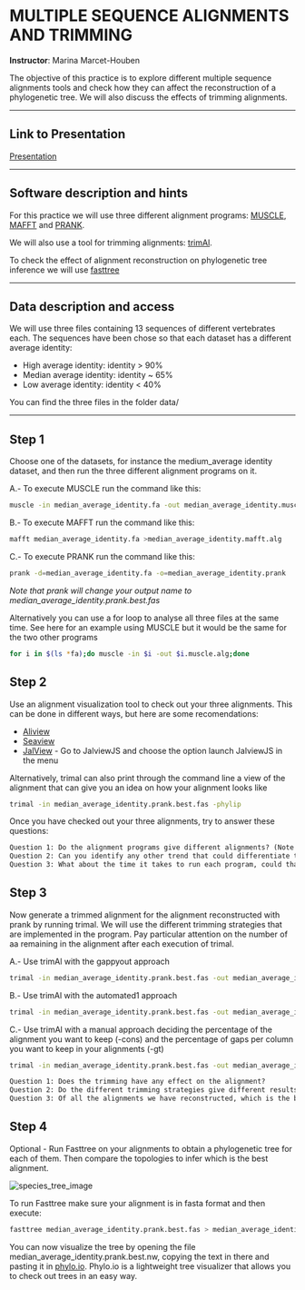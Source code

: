 # MULTIPLE SEQUENCE ALIGNMENTS AND TRIMMING

**Instructor**: Marina Marcet-Houben

The objective of this practice is to explore different multiple sequence alignments tools and check how they can affect the reconstruction of a phylogenetic tree. We will also discuss the effects of trimming alignments.

***

## Link to Presentation

[Presentation](https://docs.google.com/presentation/d/1HmnqLNyCuM_ZkzaTzt67rIOs75Ww2qw9jlJAAh18Lkc/edit?usp=sharing)

***

## Software description and hints

For this practice we will use three different alignment programs: [MUSCLE](https://www.drive5.com/muscle/), [MAFFT](https://www.ebi.ac.uk/jdispatcher/msa/mafft) and [PRANK](http://wasabiapp.org/software/prank/). 

We will also use a tool for trimming alignments: [trimAl](https://vicfero.github.io/trimal/).

To check the effect of alignment reconstruction on phylogenetic tree inference we will use [fasttree](http://www.microbesonline.org/fasttree/)

***

## Data description and access

We will use three files containing 13 sequences of different vertebrates each. The sequences have been chose so that each dataset has a different average identity:

* High average identity: identity > 90%
* Median average identity: identity ~ 65%
* Low average identity: identity < 40%

You can find the three files in the folder data/

***

## Step 1

Choose one of the datasets, for instance the medium_average identity dataset, and then run the three different alignment programs on it.

A.- To execute MUSCLE run the command like this:

```bash
muscle -in median_average_identity.fa -out median_average_identity.muscle.alg
```

B.- To execute MAFFT run the command like this:

```bash
mafft median_average_identity.fa >median_average_identity.mafft.alg
```

C.- To execute PRANK run the command like this:

```bash
prank -d=median_average_identity.fa -o=median_average_identity.prank
```

<i>Note that prank will change your output name to median_average_identity.prank.best.fas</i>

Alternatively you can use a for loop to analyse all three files at the same time. See here for an example using MUSCLE but it would be the same for the two other programs

```bash
for i in $(ls *fa);do muscle -in $i -out $i.muscle.alg;done
```


## Step 2

Use an alignment visualization tool to check out your three alignments. This can be done in different ways, but here are some recomendations:

* [Aliview](https://ormbunkar.se/aliview/)
* [Seaview](https://doua.prabi.fr/software/seaview)
* [JalView](https://www.jalview.org/jalview-js/) - Go to JalviewJS and choose the option launch JalviewJS in the menu

Alternatively, trimal can also print through the command line a view of the alignment that can give you an idea on how your alignment looks like

```bash
trimal -in median_average_identity.prank.best.fas -phylip
```
Once you have checked out your three alignments, try to answer these questions:

```diff
Question 1: Do the alignment programs give different alignments? (Note that the order of the sequences in the alignment is not relevant in this case)
Question 2: Can you identify any other trend that could differentiate the programs?
Question 3: What about the time it takes to run each program, could that be a problem with larger datasets?
```

## Step 3

Now generate a trimmed alignment for the alignment reconstructed with prank by running trimal. We will use the different trimming strategies that are implemented in the program. Pay particular attention on the number of aa remaining in the alignment after each execution of trimal.

A.- Use trimAl with the gappyout approach

```bash
trimal -in median_average_identity.prank.best.fas -out median_average_identity.prank.gappyout -gappyout
```

B.- Use trimAl with the automated1 approach

```bash
trimal -in median_average_identity.prank.best.fas -out median_average_identity.prank.automated1 -automated1
```

C.- Use trimAl with a manual approach deciding the percentage of the alignment you want to keep (-cons) and the percentage of gaps per column you want to keep in your alignments (-gt)

```bash
trimal -in median_average_identity.prank.best.fas -out median_average_identity.prank.manual -gt 0.9 -cons 30 
```

```diff
Question 1: Does the trimming have any effect on the alignment?
Question 2: Do the different trimming strategies give different results?
Question 3: Of all the alignments we have reconstructed, which is the best one?
```

## Step 4

Optional - Run Fasttree on your alignments to obtain a phylogenetic tree for each of them. Then compare the topologies to infer which is the best alignment.

![species_tree_image](https://github.com/ppgcourseUB/ppgcourse2024_week1/assets/9434530/4d71b80d-86d2-42b7-a9ac-a37a647efec1)

To run Fasttree make sure your alignment is in fasta format and then execute:

```bash
fasttree median_average_identity.prank.best.fas > median_average_identity.prank.best.nw
```

You can now visualize the tree by opening the file median_average_identity.prank.best.nw, copying the text in there and pasting it in [phylo.io](https://phylo.io/). Phylo.io is a lightweight tree visualizer that allows you to check out trees in an easy way. 

